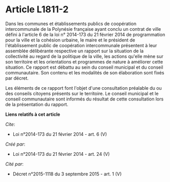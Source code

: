 # Article L1811-2

Dans les communes et établissements publics de coopération intercommunale de la Polynésie française ayant conclu un contrat
de ville défini à l'article 6 de la loi n° 2014-173 du 21 février 2014 de programmation pour la ville et la cohésion urbaine,
le maire et le président de l'établissement public de coopération intercommunale présentent à leur assemblée délibérante
respective un rapport sur la situation de la collectivité au regard de la politique de la ville, les actions qu'elle mène sur
son territoire et les orientations et programmes de nature à améliorer cette situation. Ce rapport est débattu au sein du
conseil municipal et du conseil communautaire. Son contenu et les modalités de son élaboration sont fixés par décret. 

Les éléments de ce rapport font l'objet d'une consultation préalable du ou des conseils citoyens présents sur le territoire.
Le conseil municipal et le conseil communautaire sont informés du résultat de cette consultation lors de la présentation du
rapport.

**Liens relatifs à cet article**

_Cite_:

  - Loi n°2014-173 du 21 février 2014 - art. 6 (V)

_Créé par_:

  - Loi n°2014-173 du 21 février 2014 - art. 24 (V)

_Cité par_:

  - Décret n°2015-1118 du 3 septembre 2015 - art. 1 (V)
